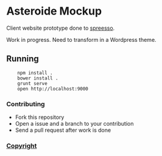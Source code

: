 # Asteroide Mockup

Client website prototype done to [spreesso](https://github.com/spreesso).

Work in progress. Need to transform in a Wordpress theme.

## Running

        npm install .
        bower install .
        grunt serve
        open http://localhost:9000


### Contributing

* Fork this repository
* Open a issue and a branch to your contribution
* Send a pull request after work is done

### [Copyright](https://github.com/spreesso)
